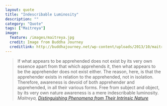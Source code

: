 ```yaml
---
layout: quote
title: "Indescribable Luminosity"
description: ""
category: "Quote"
tags: ["Maitreya"]
image:
  feature: /images/maitreya.jpg
  credit: Image from Buddha Journey
  creditlink: http://buddhajourney.net/wp-content/uploads/2013/10/maitreya2008A.jpg
---
```

>If what appears to be apprehended does not exist by its very own essence apart from that which apprehends it, then what appears to be the apprehender does not exist either. The reason, here, is that the apprehender exists in relation to the apprehended, not in isolation. Therefore, awareness is devoid of both apprehender and apprehended, in all their various forms. Free from subject and object, by its very own nature awareness is a mere indescribable luminosity.
<cite>Maitreya, [Distinguishing Phenomena from Their Intrinsic Nature](http://blog.shambhala.com/2014/04/14/indescribable-luminosity/) </cite>